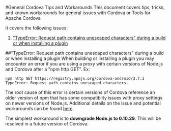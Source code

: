 #General Cordova Tips and Workarounds
This document covers tips, tricks, and known workarounds for general issues with Cordova or Tools for Apache Cordova

It covers the following issues:
1. ["TypeError: Request path contains unescaped characters" during a build or when installing a plugin](#cordovaproxy) 

<a name="cordovaproxy"></a>
##"TypeError: Request path contains unescaped characters" during a build or when installing a plugin
When building or installing a plugin you may encounter an error if you are using a proxy with certain versions of Node.js and Cordova after a "npm http GET". Ex:

~~~~~~~~~~~~~~~~~~~~~~~~~~~~~
npm http GET https://registry.npmjs.org/cordova-android/3.7.1
TypeError: Request path contains unescaped characters.
~~~~~~~~~~~~~~~~~~~~~~~~~~~~~

The root cause of this error is certain versions of Cordova reference an older version of npm that has some compatiblity issues with proxy settings on newer versions of Node.js. Additional details on the issue and potential workarounds can be found [here](https://github.com/driftyco/ionic-cli/issues/321).

The simplest workaround is to **downgrade Node.js to 0.10.29**. This will be resolved in a future version of Cordova.